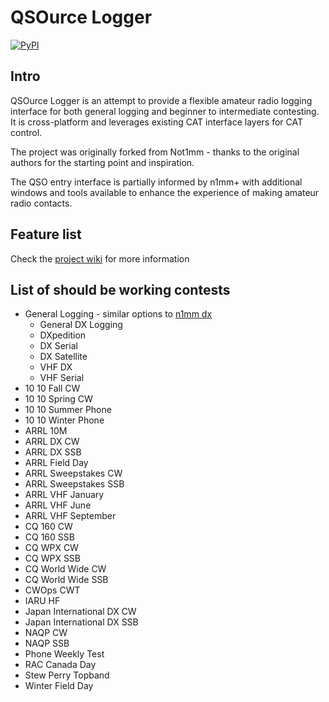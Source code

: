 # QSOurce Logger

[![PyPI](https://img.shields.io/pypi/v/qsource-logger)](https://pypi.org/project/qsource-logger/)

## Intro

QSOurce Logger is an attempt to provide a flexible amateur radio logging interface for both general logging
and beginner to intermediate contesting. It is cross-platform and leverages existing CAT interface layers
for CAT control.

The project was originally forked from Not1mm - thanks to the original authors for the starting point and inspiration.

The QSO entry interface is partially informed by n1mm+ with additional windows and tools available to enhance the experience
of making amateur radio contacts.

## Feature list

Check the [project wiki](https://github.com/kyleboyle/qsource-logger/wiki) for more information

## List of should be working contests

- General Logging - similar options to [n1mm dx](https://n1mmwp.hamdocs.com/manual-supported/contests-setup/setup-dx-contests/)
  - General DX Logging
  - DXpedition
  - DX Serial
  - DX Satellite
  - VHF DX
  - VHF Serial
- 10 10 Fall CW
- 10 10 Spring CW
- 10 10 Summer Phone
- 10 10 Winter Phone
- ARRL 10M
- ARRL DX CW
- ARRL DX SSB
- ARRL Field Day
- ARRL Sweepstakes CW
- ARRL Sweepstakes SSB
- ARRL VHF January
- ARRL VHF June
- ARRL VHF September
- CQ 160 CW
- CQ 160 SSB
- CQ WPX CW
- CQ WPX SSB
- CQ World Wide CW
- CQ World Wide SSB
- CWOps CWT
- IARU HF
- Japan International DX CW
- Japan International DX SSB
- NAQP CW
- NAQP SSB
- Phone Weekly Test
- RAC Canada Day
- Stew Perry Topband
- Winter Field Day

